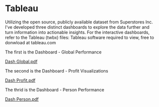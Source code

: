 # Tableau

Utilizing the open source, publicly available dataset from Superstores Inc. I've developed three distinct dashboards to explore the data further and turn information into actionable insights. For the interactive dashboards, refer to the Tableau (twbx) files: Tableau software required to view, free to donwload at tableau.com 

The first is the Dashboard - Global Performance

[Dash Global.pdf](https://github.com/PBSWE/Tableau/files/13061990/Dash.Global.pdf)


The second is the Dashboard - Profit Visualizations

[Dash Profit.pdf](https://github.com/PBSWE/Tableau/files/13061991/Dash.Profit.pdf)


The thrid is the Dashboard - Person Performance

[Dash Person.pdf](https://github.com/PBSWE/Tableau/files/13061992/Dash.Person.pdf)

